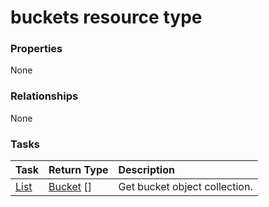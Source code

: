 # buckets resource type



### Properties
None

### Relationships
None


### Tasks

| Task		   | Return Type	|Description|
|:---------------|:--------|:----------|
|[List](../api/bucket_list.md) | [Bucket](bucket.md) [] |Get bucket object collection. |

<!-- uuid: 4d3069f1-9907-4477-9ae7-25dd17644e6e
2015-10-09 18:41:45 UTC -->